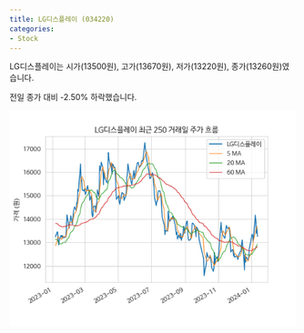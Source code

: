 ```yaml
---
title: LG디스플레이 (034220)
categories:
- Stock
---
```


LG디스플레이는 시가(13500원), 고가(13670원), 저가(13220원), 종가(13260원)였습니다.

전일 종가 대비 -2.50% 하락했습니다.

<!-- more -->

![034220](/assets/images/stock/034220.png)